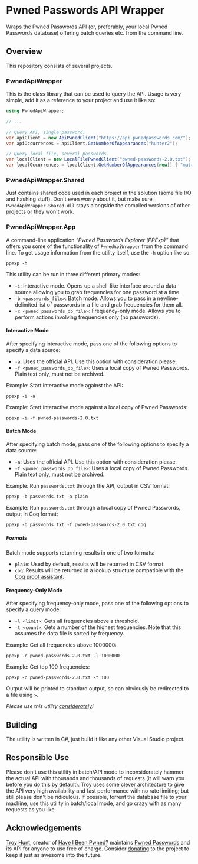 # Pwned Passwords API Wrapper
Wraps the Pwned Passwords API (or, preferably, your local Pwned Passwords database) offering batch queries etc. from the command line.

## Overview
This repository consists of several projects.

### PwnedApiWrapper
This is the class library that can be used to query the API. Usage is very simple, add it as a reference to your project and use it like so:

```csharp
using PwnedApiWrapper;

// ...

// Query API, single password.
var apiClient = new ApiPwnedClient("https://api.pwnedpasswords.com/");
var apiOccurrences = apiClient.GetNumberOfAppearances("hunter2");

// Query local file, several passwords.
var localClient = new LocalFilePwnedClient("pwned-passwords-2.0.txt");
var localOccurrences = localClient.GetNumberOfAppearances(new[] { "matrix1", "password123" });
```

### PwnedApiWrapper.Shared
Just contains shared code used in each project in the solution (some file I/O and hashing stuff). Don't even worry about it, but make sure `PwnedApiWrapper.Shared.dll` stays alongside the compiled versions of other projects or they won't work.

### PwnedApiWrapper.App
A command-line application *"Pwned Passwords Explorer (PPExp)"* that offers you some of the functionality of `PwnedApiWrapper` from the command line. To get usage information from the utility itself, use the `-h` option like so:

```
ppexp -h
```

This utility can be run in three different primary modes:

* `-i`: Interactive mode. Opens up a shell-like interface around a data source allowing you to grab frequencies for one password at a time.
* `-b <passwords_file>`: Batch mode. Allows you to pass in a newline-delimited list of passwords in a file and grab frequencies for them all.
* `-c <pwned_passwords_db_file>`: Frequency-only mode. Allows you to perform actions involving frequencies only (no passwords).

#### Interactive Mode
After specifying interactive mode, pass one of the following options to specify a data source:

* `-a`: Uses the official API. Use this option with consideration please.
* `-f <pwned_passwords_db_file>`: Uses a local copy of Pwned Passwords. Plain text only, must not be archived.

Example: Start interactive mode against the API:

```
ppexp -i -a
```

Example: Start interactive mode against a local copy of Pwned Passwords:

```
ppexp -i -f pwned-passwords-2.0.txt
```

#### Batch Mode
After specifying batch mode, pass one of the following options to specify a data source:

* `-a`: Uses the official API. Use this option with consideration please.
* `-f <pwned_passwords_db_file>`: Uses a local copy of Pwned Passwords. Plain text only, must not be archived.

Example: Run `passwords.txt` through the API, output in CSV format:

```
ppexp -b passwords.txt -a plain
```

Example: Run `passwords.txt` through a local copy of Pwned Passwords, output in Coq format:

```
ppexp -b passwords.txt -f pwned-passwords-2.0.txt coq
```

##### Formats
Batch mode supports returning results in one of two formats:

* `plain`: Used by default, results will be returned in CSV format.
* `coq`: Results will be returned in a lookup structure compatible with the [Coq proof assistant](https://coq.inria.fr).

#### Frequency-Only Mode
After specifying frequency-only mode, pass one of the following options to specify a query mode:

* `-l <limit>`: Gets all frequencies above a threshold.
* `-t <count>`: Gets a number of the highest frequencies. Note that this assumes the data file is sorted by frequency.

Example: Get all frequencies above 1000000:

```
ppexp -c pwned-passwords-2.0.txt -l 1000000
```

Example: Get top 100 frequencies:

```
ppexp -c pwned-passwords-2.0.txt -t 100
```

Output will be printed to standard output, so can obviously be redirected to a file using `>`.

*Please use this utility [considerately](#responsible-use)!*

## Building
The utility is written in C#, just build it like any other Visual Studio project.

## Responsible Use
Please don't use this utility in batch/API mode to inconsiderately hammer the actual API with thousands and thousands of requests (it will warn you before you do this by default). Troy uses some clever architecture to give the API very high availability and fast performance with no rate limiting; but still please don't be ridiculous. If possible, torrent the database file to your machine, use this utility in batch/local mode, and go crazy with as many requests as you like.

## Acknowledgements
[Troy Hunt](https://www.troyhunt.com), creator of [Have I Been Pwned?](https://haveibeenpwned.com) maintains [Pwned Passwords](https://haveibeenpwned.com/Passwords) and its API for anyone to use free of charge. Consider [donating](https://haveibeenpwned.com/Donate) to the project to keep it just as awesome into the future. 
